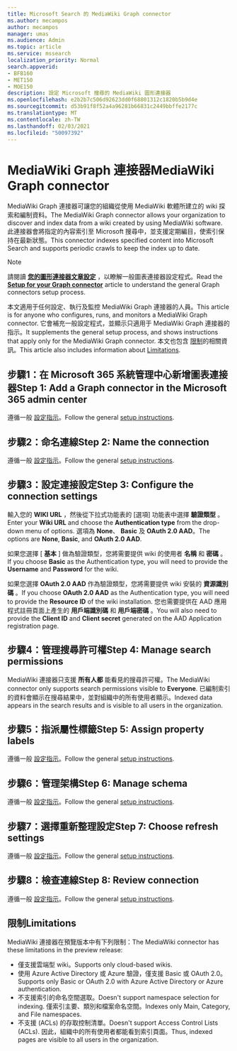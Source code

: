 ```yaml
---
title: Microsoft Search 的 MediaWiki Graph connector
ms.author: mecampos
author: mecampos
manager: umas
ms.audience: Admin
ms.topic: article
ms.service: mssearch
localization_priority: Normal
search.appverid:
- BFB160
- MET150
- MOE150
description: 設定 Microsoft 搜尋的 MediaWiki 圖形連接器
ms.openlocfilehash: e2b2b7c506d92623dd0f68801312c1820b5b9d4e
ms.sourcegitcommit: d53b91f8f52a4a96281b66831c2449bbffe2177c
ms.translationtype: MT
ms.contentlocale: zh-TW
ms.lasthandoff: 02/03/2021
ms.locfileid: "50097392"
---
```

<!---Previous ms.author: monaray --->

# <a name="mediawiki-graph-connector"></a><span data-ttu-id="3656d-103">MediaWiki Graph 連接器</span><span class="sxs-lookup"><span data-stu-id="3656d-103">MediaWiki Graph connector</span></span>

<span data-ttu-id="3656d-104">MediaWiki Graph 連接器可讓您的組織從使用 MediaWiki 軟體所建立的 wiki 探索和編制資料。</span><span class="sxs-lookup"><span data-stu-id="3656d-104">The MediaWiki Graph connector allows your organization to discover and index data from a wiki created by using MediaWiki software.</span></span> <span data-ttu-id="3656d-105">此連接器會將指定的內容索引至 Microsoft 搜尋中，並支援定期編目，使索引保持在最新狀態。</span><span class="sxs-lookup"><span data-stu-id="3656d-105">This connector indexes specified content into Microsoft Search and supports periodic crawls to keep the index up to date.</span></span>

> [!NOTE]
> <span data-ttu-id="3656d-106">請閱讀 [**您的圖形連接器文章設定**](configure-connector.md) ，以瞭解一般圖表連接器設定程式。</span><span class="sxs-lookup"><span data-stu-id="3656d-106">Read the [**Setup for your Graph connector**](configure-connector.md) article to understand the general Graph connectors setup process.</span></span>

<span data-ttu-id="3656d-107">本文適用于任何設定、執行及監控 MediaWiki Graph 連接器的人員。</span><span class="sxs-lookup"><span data-stu-id="3656d-107">This article is for anyone who configures, runs, and monitors a MediaWiki Graph connector.</span></span> <span data-ttu-id="3656d-108">它會補充一般設定程式，並顯示只適用于 MediaWiki Graph 連接器的指示。</span><span class="sxs-lookup"><span data-stu-id="3656d-108">It supplements the general setup process, and shows instructions that apply only for the MediaWiki Graph connector.</span></span> <span data-ttu-id="3656d-109">本文也包含 [限制](#limitations)的相關資訊。</span><span class="sxs-lookup"><span data-stu-id="3656d-109">This article also includes information about [Limitations](#limitations).</span></span>

<!---## Before you get started-->

<!---Insert "Before you get started" recommendations for this data source-->

## <a name="step-1-add-a-graph-connector-in-the-microsoft-365-admin-center"></a><span data-ttu-id="3656d-110">步驟1：在 Microsoft 365 系統管理中心新增圖表連接器</span><span class="sxs-lookup"><span data-stu-id="3656d-110">Step 1: Add a Graph connector in the Microsoft 365 admin center</span></span>

<span data-ttu-id="3656d-111">遵循一般 [設定指示](https://docs.microsoft.com/microsoftsearch/configure-connector)。</span><span class="sxs-lookup"><span data-stu-id="3656d-111">Follow the general [setup instructions](https://docs.microsoft.com/microsoftsearch/configure-connector).</span></span>
<!---If the above phrase does not apply, delete it and insert specific details for your data source that are different from general setup instructions.-->

## <a name="step-2-name-the-connection"></a><span data-ttu-id="3656d-112">步驟2：命名連線</span><span class="sxs-lookup"><span data-stu-id="3656d-112">Step 2: Name the connection</span></span>

<span data-ttu-id="3656d-113">遵循一般 [設定指示](https://docs.microsoft.com/microsoftsearch/configure-connector)。</span><span class="sxs-lookup"><span data-stu-id="3656d-113">Follow the general [setup instructions](https://docs.microsoft.com/microsoftsearch/configure-connector).</span></span>
<!---If the above phrase does not apply, delete it and insert specific details for your data source that are different from general setup instructions.-->

## <a name="step-3-configure-the-connection-settings"></a><span data-ttu-id="3656d-114">步驟3：設定連接設定</span><span class="sxs-lookup"><span data-stu-id="3656d-114">Step 3: Configure the connection settings</span></span>

<span data-ttu-id="3656d-115">輸入您的 **WIKI URL** ，然後從下拉式功能表的 [選項] 功能表中選擇 **驗證類型** 。</span><span class="sxs-lookup"><span data-stu-id="3656d-115">Enter your **Wiki URL** and choose the **Authentication type** from the drop-down menu of options.</span></span> <span data-ttu-id="3656d-116">選項為 **None**、 **Basic** 及 **OAuth 2.0 AAD**。</span><span class="sxs-lookup"><span data-stu-id="3656d-116">The options are **None**, **Basic**, and **OAuth 2.0 AAD**.</span></span>

<span data-ttu-id="3656d-117">如果您選擇 [ **基本** ] 做為驗證類型，您將需要提供 wiki 的使用者 **名稱** 和 **密碼** 。</span><span class="sxs-lookup"><span data-stu-id="3656d-117">If you choose **Basic** as the Authentication type, you will need to provide the **Username** and **Password** for the wiki.</span></span>

<span data-ttu-id="3656d-118">如果您選擇 **OAuth 2.0 AAD** 作為驗證類型，您將需要提供 wiki 安裝的 **資源識別碼** 。</span><span class="sxs-lookup"><span data-stu-id="3656d-118">If you choose **OAuth 2.0 AAD** as the Authentication type, you will need to provide the **Resource ID** of the wiki installation.</span></span> <span data-ttu-id="3656d-119">您也需要提供在 AAD 應用程式註冊頁面上產生的 **用戶端識別碼** 和 **用戶端密碼** 。</span><span class="sxs-lookup"><span data-stu-id="3656d-119">You will also need to provide the **Client ID** and **Client secret** generated on the AAD Application registration page.</span></span>

## <a name="step-4-manage-search-permissions"></a><span data-ttu-id="3656d-120">步驟4：管理搜尋許可權</span><span class="sxs-lookup"><span data-stu-id="3656d-120">Step 4: Manage search permissions</span></span>

<span data-ttu-id="3656d-121">MediaWiki 連接器只支援 **所有人都** 能看見的搜尋許可權。</span><span class="sxs-lookup"><span data-stu-id="3656d-121">The MediaWiki connector only supports search permissions visible to **Everyone**.</span></span> <span data-ttu-id="3656d-122">已編制索引的資料會顯示在搜尋結果中，並對組織中的所有使用者顯示。</span><span class="sxs-lookup"><span data-stu-id="3656d-122">Indexed data appears in the search results and is visible to all users in the organization.</span></span>

## <a name="step-5-assign-property-labels"></a><span data-ttu-id="3656d-123">步驟5：指派屬性標籤</span><span class="sxs-lookup"><span data-stu-id="3656d-123">Step 5: Assign property labels</span></span>

<span data-ttu-id="3656d-124">遵循一般 [設定指示](https://docs.microsoft.com/microsoftsearch/configure-connector)。</span><span class="sxs-lookup"><span data-stu-id="3656d-124">Follow the general [setup instructions](https://docs.microsoft.com/microsoftsearch/configure-connector).</span></span>
<!---If the above phrase does not apply, delete it and insert specific details for your data source that are different from general setup instructions.-->

## <a name="step-6-manage-schema"></a><span data-ttu-id="3656d-125">步驟6：管理架構</span><span class="sxs-lookup"><span data-stu-id="3656d-125">Step 6: Manage schema</span></span>

<span data-ttu-id="3656d-126">遵循一般 [設定指示](https://docs.microsoft.com/microsoftsearch/configure-connector)。</span><span class="sxs-lookup"><span data-stu-id="3656d-126">Follow the general [setup instructions](https://docs.microsoft.com/microsoftsearch/configure-connector).</span></span>
<!---If the above phrase does not apply, delete it and insert specific details for your data source that are different from general setup instructions.-->

## <a name="step-7-choose-refresh-settings"></a><span data-ttu-id="3656d-127">步驟7：選擇重新整理設定</span><span class="sxs-lookup"><span data-stu-id="3656d-127">Step 7: Choose refresh settings</span></span>

<span data-ttu-id="3656d-128">遵循一般 [設定指示](https://docs.microsoft.com/microsoftsearch/configure-connector)。</span><span class="sxs-lookup"><span data-stu-id="3656d-128">Follow the general [setup instructions](https://docs.microsoft.com/microsoftsearch/configure-connector).</span></span>
<!---If the above phrase does not apply, delete it and insert specific details for your data source that are different from general setup instructions.-->

## <a name="step-8-review-connection"></a><span data-ttu-id="3656d-129">步驟8：檢查連線</span><span class="sxs-lookup"><span data-stu-id="3656d-129">Step 8: Review connection</span></span>

<span data-ttu-id="3656d-130">遵循一般 [設定指示](https://docs.microsoft.com/microsoftsearch/configure-connector)。</span><span class="sxs-lookup"><span data-stu-id="3656d-130">Follow the general [setup instructions](https://docs.microsoft.com/microsoftsearch/configure-connector).</span></span>
<!---If the above phrase does not apply, delete it and insert specific details for your data source that are different from general setup instructions.-->

<!---## Troubleshooting-->
<!---To be added-->

## <a name="limitations"></a><span data-ttu-id="3656d-131">限制</span><span class="sxs-lookup"><span data-stu-id="3656d-131">Limitations</span></span>

<span data-ttu-id="3656d-132">MediaWiki 連接器在預覽版本中有下列限制：</span><span class="sxs-lookup"><span data-stu-id="3656d-132">The MediaWiki connector has these limitations in the preview release:</span></span>

* <span data-ttu-id="3656d-133">僅支援雲端型 wiki。</span><span class="sxs-lookup"><span data-stu-id="3656d-133">Supports only cloud-based wikis.</span></span>
* <span data-ttu-id="3656d-134">使用 Azure Active Directory 或 Azure 驗證，僅支援 Basic 或 OAuth 2.0。</span><span class="sxs-lookup"><span data-stu-id="3656d-134">Supports only Basic or OAuth 2.0 with Azure Active Directory or Azure authentication.</span></span>
* <span data-ttu-id="3656d-135">不支援索引的命名空間選取。</span><span class="sxs-lookup"><span data-stu-id="3656d-135">Doesn't support namespace selection for indexing.</span></span> <span data-ttu-id="3656d-136">僅索引主要、類別和檔案命名空間。</span><span class="sxs-lookup"><span data-stu-id="3656d-136">Indexes only Main, Category, and File namespaces.</span></span>
* <span data-ttu-id="3656d-137">不支援 (ACLs) 的存取控制清單。</span><span class="sxs-lookup"><span data-stu-id="3656d-137">Doesn't support Access Control Lists (ACLs).</span></span> <span data-ttu-id="3656d-138">因此，組織中的所有使用者都能看到索引頁面。</span><span class="sxs-lookup"><span data-stu-id="3656d-138">Thus, indexed pages are visible to all users in the organization.</span></span>
